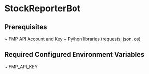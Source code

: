 # StockReporterBot

## Prerequisites
~ FMP API Account and Key
~ Python libraries (requests, json, os)

## Required Configured Environment Variables
~ FMP_API_KEY
